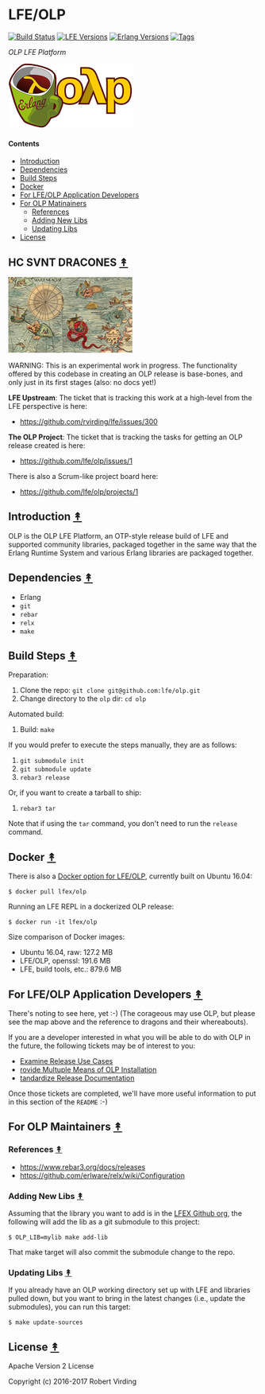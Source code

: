# LFE/OLP

[![Build Status][travis badge]][travis]
[![LFE Versions][lfe badge]][lfe]
[![Erlang Versions][erlang badge]][versions]
[![Tags][github tags badge]][github tags]

*OLP LFE Platform*

[![OLP project logo][logo]][logo-large]


#### Contents

* [Introduction](#introduction-)
* [Dependencies](#dependencies-)
* [Build Steps](#build-steps-)
* [Docker](#docker-)
* [For LFE/OLP Application Developers](#for-lfeolp-application-developers-)
* [For OLP Matinainers](#for-olp-maintainers-)
  * [References](#references-)
  * [Adding New Libs](#adding-new-libs-)
  * [Updating Libs](#updating-libs-)
* [License](#license-)


## HC SVNT DRACONES [&#x219F;](#contents)

[![Here There Be Dragons][here there be dragons]][here there be dragons large]

WARNING: This is an experimental work in progress. The functionality offered 
by this codebase in creating an OLP release is base-bones, and only just
in its first stages (also: no docs yet!)

**LFE Upstream**: The ticket that is tracking this work at a high-level from 
the LFE perspective is here:

 * https://github.com/rvirding/lfe/issues/300


**The OLP Project**: The ticket that is tracking the tasks for getting an
OLP release created is here:

 * https://github.com/lfe/olp/issues/1

There is also a Scrum-like project board here:

 * https://github.com/lfe/olp/projects/1


## Introduction [&#x219F;](#contents)

OLP is the OLP LFE Platform, an OTP-style release build of LFE and supported
community libraries, packaged together in the same way that the Erlang Runtime
System and various Erlang libraries are packaged together.


## Dependencies [&#x219F;](#contents)

* Erlang
* `git`
* `rebar`
* `relx`
* `make`


## Build Steps [&#x219F;](#contents)

Preparation:

1. Clone the repo: `git clone git@github.com:lfe/olp.git`
1. Change directory to the `olp` dir: `cd olp`


Automated build:

1. Build: `make`


If you would prefer to execute the steps manually, they are as follows:

1. `git submodule init`
1. `git submodule update`
1. `rebar3 release`

Or, if you want to create a tarball to ship:

1. `rebar3 tar`

Note that if using the `tar` command, you don't need to run the `release`
command.


## Docker [&#x219F;](#contents)

There is also a [Docker option for LFE/OLP][docker olp], currently built on Ubuntu 16.04:

```
$ docker pull lfex/olp
```

Running an LFE REPL in a dockerized OLP release:

```
$ docker run -it lfex/olp
```

Size comparison of Docker images:

 * Ubuntu 16.04, raw:       127.2 MB
 * LFE/OLP, openssl:        191.6 MB
 * LFE, build tools, etc.:  879.6 MB


## For LFE/OLP Application Developers [&#x219F;](#contents)

There's noting to see here, yet :-) (The corageous may use OLP, but please see the map above and the reference to dragons and their whereabouts).

If you are a developer interested in what you will be able to do with OLP in the future, the following tickets may be of interest to you:
 
 * [Examine Release Use Cases](https://github.com/lfe/olp/issues/36)
 * [rovide Multuple Means of OLP Installation](https://github.com/lfe/olp/issues/37)
 * [tandardize Release Documentation](https://github.com/lfe/olp/issues/28)

Once those tickets are completed, we'll have more useful information to put in this section of the `README` :-)


## For OLP Maintainers [&#x219F;](#contents)


### References [&#x219F;](#contents)

* https://www.rebar3.org/docs/releases
* https://github.com/erlware/relx/wiki/Configuration


### Adding New Libs [&#x219F;](#contents)

Assuming that the library you want to add is in the [LFEX Github org][lfex org], the
following will add the lib as a git submodule to this project:

```
$ OLP_LIB=mylib make add-lib
```

That make target will also commit the submodule change to the repo.


### Updating Libs [&#x219F;](#contents)

If you already have an OLP working directory set up with LFE and libraries
pulled down, but you want to bring in the latest changes (i.e., update the
submodules), you can run this target:

```
$ make update-sources
```


## License [&#x219F;](#contents)

Apache Version 2 License

Copyright (c) 2016-2017 Robert Virding


<!-- Named page links below: /-->

[logo]: priv/images/logo.png
[logo-large]: priv/images/logo-large.png
[here there be dragons]: priv/images/hic-sunt-dracons-interior-2-small.jpg
[here there be dragons large]: priv/images/hic-sunt-dracons-interior-2.jpg
[lfe org]: https://github.com/lfe
[lfex org]: https://github.com/lfex
[github]: https://github.com/lfe/olp
[gitlab]: https://gitlab.com/lfe/olp
[travis]: https://travis-ci.org/lfe/olp
[travis badge]: https://img.shields.io/travis/lfe/olp.svg
[lfe]: https://github.com/rvirding/lfe
[lfe badge]: https://img.shields.io/badge/lfe-1.2.0-blue.svg
[erlang badge]: https://img.shields.io/badge/erlang-R15%20to%2019.1-blue.svg
[versions]: https://github.com/lfe/olp/blob/master/.travis.yml
[github tags]: https://github.com/lfe/olp/tags
[github tags badge]: https://img.shields.io/github/tag/lfe/olp.svg
[github downloads]: https://img.shields.io/github/downloads/lfe/olp/total.svg
[docker olp]: https://hub.docker.com/r/lfex/olp/
